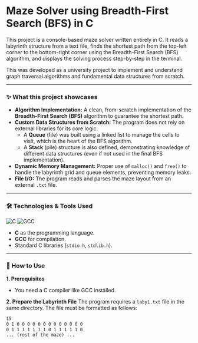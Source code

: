 #  Maze Solver using Breadth-First Search (BFS) in C

This project is a console-based maze solver written entirely in C. It reads a labyrinth structure from a text file, finds the shortest path from the top-left corner to the bottom-right corner using the Breadth-First Search (BFS) algorithm, and displays the solving process step-by-step in the terminal.

This was developed as a university project to implement and understand graph traversal algorithms and fundamental data structures from scratch.

---

### ✨ What this project showcases

*   **Algorithm Implementation:** A clean, from-scratch implementation of the **Breadth-First Search (BFS)** algorithm to guarantee the shortest path.
*   **Custom Data Structures from Scratch:** The program does not rely on external libraries for its core logic.
    *   A **Queue** (file) was built using a linked list to manage the cells to visit, which is the heart of the BFS algorithm.
    *   A **Stack** (pile) structure is also defined, demonstrating knowledge of different data structures (even if not used in the final BFS implementation).
*   **Dynamic Memory Management:** Proper use of `malloc()` and `free()` to handle the labyrinth grid and queue elements, preventing memory leaks.
*   **File I/O:** The program reads and parses the maze layout from an external `.txt` file.

---

### 🛠️ Technologies & Tools Used

<div>
  <img src="https://img.shields.io/badge/C-A8B9CC?style=for-the-badge&logo=c&logoColor=black" alt="C"/>
  <img src="https://img.shields.io/badge/GCC-Compiler-4E8A00?style=for-the-badge&logo=gnu&logoColor=white" alt="GCC"/>
</div>

*   **C** as the programming language.
*   **GCC** for compilation.
*   Standard C libraries (`stdio.h`, `stdlib.h`).

---

### 🚀 How to Use

**1. Prerequisites**
*   You need a C compiler like GCC installed.

**2. Prepare the Labyrinth File**
The program requires a `laby1.txt` file in the same directory. The file must be formatted as follows:
```txt
15
0 1 0 0 0 0 0 0 0 0 0 0 0 0 0
0 1 1 1 1 1 1 1 0 1 1 1 1 1 0
... (rest of the maze) ...
